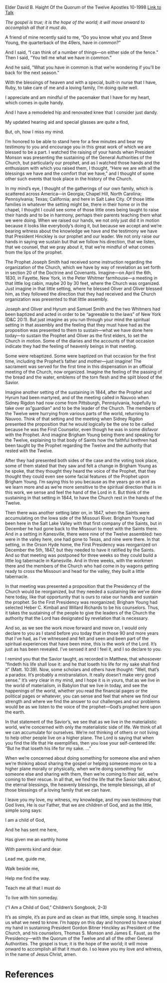Elder David B. Haight
Of the Quorum of the Twelve Apostles
10-1998
[Link to Talk](https://www.churchofjesuschrist.org/study/general-conference/1998/10/sustaining-the-prophets?lang=eng)

_The gospel is true; it is the hope of the world; it will move onward to accomplish all that it must do._

A friend of mine recently said to me, “Do you know what you and Steve Young, the quarterback of the 49ers, have in common?”

And I said, “I can think of a number of things—on either side of the fence.” Then I said, “You tell me what we have in common.”

And he said, “What you have in common is that we’re wondering if you’ll be back for the next season.”

With the blessings of heaven and with a special, built-in nurse that I have, Ruby, to take care of me and a loving family, I’m doing quite well.





I appreciate and am mindful of the pacemaker that I have for my heart, which comes in quite handy.

And I have a remodeled hip and renovated knee that I consider just dandy.

My updated hearing aid and special glasses are quite a find,

But, oh, how I miss my mind.





I’m honored to be able to stand here for a few minutes and bear my testimony to you and encourage you in this great work of which we are blessed to be a part. I watched the raising of your hands when President Monson was presenting the sustaining of the General Authorities of the Church, but particularly our prophet, and as I watched those hands and the enthusiasm with which you raised them, I thought, “Here we are with all the blessings we have and the comfort that we have,” and I thought of some other such events that took place in the history of the Church.

In my mind’s eye, I thought of the gatherings of our own family, which is scattered across America—in Georgia; Chapel Hill, North Carolina; Pennsylvania; Texas; California; and here in Salt Lake City. Of those little families in whatever the setting might be, there in their home or in the chapel, I thought I could see some of those little ones being taught to raise their hands and to be in harmony, perhaps their parents teaching them what we were doing. When we raised our hands, we not only just did it in motion because it looks like everybody’s doing it, but because we accept and we’re bearing witness about the knowledge we have and the testimony we have that President Hinckley is our prophet and our leader. We not only raise our hands in saying we sustain but that we follow his direction, that we listen, that we counsel, that we pray about it, that we’re mindful of what comes from the lips of the prophet.

The Prophet Joseph Smith had received some instruction regarding the organization of the Church, which we have by way of revelation as set forth in section 20 of the Doctrine and Covenants. Imagine—on April the 6th, 1830, in Fayette, New York, in the Peter Whitmer farmhouse—a meeting in that little log cabin, maybe 20 by 30 feet, where the Church was organized. Just imagine in that little setting, where he blessed Oliver and Oliver blessed him, as they followed the direction that they had received and the Church organization was presented to that little assembly.

Joseph and Oliver and Hyrum and Samuel Smith and the two Whitmers had been baptized and acted in order to be “agreeable to the laws” of New York (D&C 20:1). But just imagine as you run through your mind the spiritual setting in that assembly and the feeling that they must have had as the proposition was presented to them to sustain—what we have done here today—to sustain the Prophet and Oliver as the first elders, to set the Church in motion. Some of the diaries and the accounts of that occasion indicate they had the feeling of heavenly beings in that meeting.

Some were rebaptized. Some were baptized on that occasion for the first time, including the Prophet’s father and mother—just imagine! The sacrament was served for the first time in this dispensation in an official meeting of the Church, now organized. Imagine the feeling of the passing of the bread and the water, emblems of the torn flesh and the spilt blood of the Savior.

Imagine another setting of the sustaining in 1844, after the Prophet and Hyrum had been martyred, and of the meeting called in Nauvoo when Sidney Rigdon had now come from Pittsburgh, Pennsylvania, hopefully to take over as”guardian” and to be the leader of the Church. The members of the Twelve were hurrying from various parts of the world, returning to Nauvoo. Think of that setting and the meeting when Sidney Rigdon presented the proposition that he would logically be the one to be called because he was the First Counselor, even though he was in some disfavor with the Prophet. And imagine Brigham Young being there and speaking for the Twelve, explaining to that body of Saints how the faithful brethren had been taught by the Prophet regarding the Twelve and the authority that rested with the Twelve.

After they had presented both sides of the case and the voting took place, some of them stated that they saw and felt a change in Brigham Young as he spoke, that they thought they heard the voice of the Prophet, that they thought they could even see some facial features of the Prophet upon Brigham Young. I’m saying this to you because as the years go on and as we learn more and as we’re more sensitive to the spiritual direction that is in this work, we sense and feel the hand of the Lord in it. But think of the sustaining in that setting in 1844, to have the Church rest in the hands of the Twelve.

Then there was another setting later on, in 1847, when the Saints were accumulating on the Iowa side of the Missouri River. Brigham Young had been here in the Salt Lake Valley with that first company of the Saints, but in December he had gone back to the Missouri to meet with the Saints there. And in a setting in Kanesville, there were nine of the Twelve assembled: two were in the valley here, one had gone to Texas, and nine were there. In that setting, in the Orson Hyde home, the First Presidency was reorganized on December the 5th, 1847, but they needed to have it ratified by the Saints. And so that meeting was postponed for three weeks so they could build a little log tabernacle in Kanesville. And in three weeks, with the workmen there and the members of the Church who had come in by wagons getting ready to cross the Missouri and head for the valley, they built a little tabernacle.

In that meeting was presented a proposition that the Presidency of the Church would be reorganized, but they needed a sustaining like we’ve done here today, like that opportunity that is ours to raise our hands and sustain the prophet. So the First Presidency was reorganized; Brigham Young had selected Heber C. Kimball and Willard Richards to be his counselors. Thus, it takes the sustaining of the people to give the leaders of the Church the authority that the Lord has designated by revelation that is necessary.

And so, as we see the work move forward and move on, I would only declare to you as I stand before you today that in those 90 and more years that I’ve had, as I’ve witnessed and felt and seen and been part of the spiritual experiences that have been mine, this is the work of the Lord. It’s just as has been revealed. I’ve sensed it and I feel it, and I so declare to you.

I remind you that the Savior taught, as recorded in Matthew, that whosoever “findeth his life shall lose it: and he that loseth his life for my sake shall find it” (Matt. 10:39). Now, some scholars and others have thought: “Well, that’s a paradox. It’s probably a mistranslation. It really doesn’t make very good sense.” It’s very clear in my mind, and I hope it is in yours, that as we live in the world of materialism, in Babylon that we live in today, and see the happenings of the world, whether you read the financial pages or the political pages or whatever, you can sense and feel that where we find our strength and where we find the answer to our challenges and our problems would be as we listen to the voice of the prophet—God’s prophet here upon the earth.

In that statement of the Savior’s, we see that as we live in the materialistic world, we’re concerned with only the materialistic side of life. We think of all we can accumulate for ourselves. We’re not thinking of others or not living to help other people live on a higher plane. The Lord is saying that when you find the life that He exemplifies, then you lose your self-centered life: “But he that loseth his life for my sake. …”

When we’re concerned about doing something for someone else and when we’re thinking about sharing the gospel or helping someone move on to a higher plane morally or physically, when we’re doing something for someone else and sharing with them, then we’re coming to their aid, we’re coming to their rescue. In all that, we find the life that the Savior talks about, the eternal blessings, the heavenly blessings, the temple blessings, all of those blessings of a loving family that we can have.

I leave you my love, my witness, my knowledge, and my own testimony that God lives, He is our Father, that we are children of God, and as the little, simple song says:





I am a child of God,

And he has sent me here,

Has given me an earthly home

With parents kind and dear.





Lead me, guide me,

Walk beside me,

Help me find the way.

Teach me all that I must do

To live with him someday.





(“I Am a Child of God,” Children’s Songbook, 2–3)





It’s as simple, it’s as pure and as clean as that little, simple song. It teaches us what we need to know. I’m happy on this day and honored to have raised my hand in sustaining President Gordon Bitner Hinckley as President of the Church, and his counselors, Thomas S. Monson and James E. Faust, as the Presidency—with the Quorum of the Twelve and all of the other General Authorities. The gospel is true; it is the hope of the world; it will move onward to accomplish all that it must do. I so leave you my love and witness, in the name of Jesus Christ, amen.

# References
